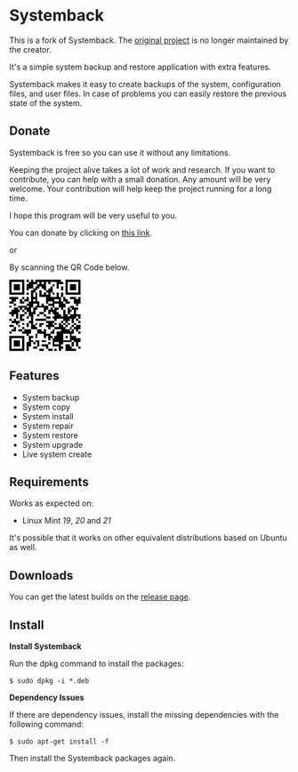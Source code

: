 # Systemback

This is a fork of Systemback. The [original project](https://sourceforge.net/projects/systemback) is no longer maintained by the creator.

It's a simple system backup and restore application with extra features.

Systemback makes it easy to create backups of the system, configuration files, and user files. In case of problems you can easily restore the previous state of the system.

## Donate

Systemback is free so you can use it without any limitations.

Keeping the project alive takes a lot of work and research. If you want to contribute, you can help with a small donation. Any amount will be very welcome. Your contribution will help keep the project running for a long time.

I hope this program will be very useful to you.

You can donate by clicking on [this link](https://www.paypal.com/donate/?hosted_button_id=NT6YZP9PV7SY6 "Click to Donate Here").

or

By scanning the QR Code below.

![QR Code](.donate/image/MaranBr.png "Scan to Donate Here")

## Features

- System backup
- System copy
- System install
- System repair
- System restore
- System upgrade
- Live system create

## Requirements

Works as expected on:

- Linux Mint *19*, *20* and *21*

It's possible that it works on other equivalent distributions based on Ubuntu as well.

## Downloads

You can get the latest builds on the [release page](https://github.com/MaranBr/Systemback/releases).

## Install

**Install Systemback**

Run the dpkg command to install the packages:

```
$ sudo dpkg -i *.deb
```

**Dependency Issues**

If there are dependency issues, install the missing dependencies with the following command:

```
$ sudo apt-get install -f
```

Then install the Systemback packages again.
